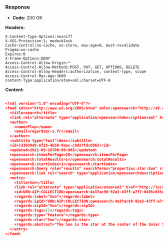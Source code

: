### Response

* **Code:** 200 OK

**Headers:**

`X-Content-Type-Options:nosniff`  
`X-XSS-Protection:1; mode=block`  
`Cache-Control:no-cache, no-store, max-age=0, must-revalidate`  
`Pragma:no-cache`  
`Expires:0`  
`X-Frame-Options:DENY`  
`Access-Control-Allow-Origin:*`  
`Access-Control-Allow-Methods:POST, PUT, GET, OPTIONS, DELETE`  
`Access-Control-Allow-Headers:authorization, content-type, scope`  
`Access-Control-Max-Age:3600`  
`Content-Type:application/atom+xml;charset=UTF-8`  

**Content:**

```json
    
<?xml version="1.0" encoding="UTF-8"?>
<feed xmlns="http://www.w3.org/2005/Atom" xmlns:opensearch="http://a9.com/-/spec/opensearch/1.1/" xmlns:regards="http://regards.com/-/spec/3.0/">
  <title>search</title>
  <link rel="alternate" type="application/opensearchdescription+xml" href="http://localhost:8080/engines/opensearch/collections/search/opensearchdescription.xml?q=properties.star:Sun"/>
  <author>
    <name>Plop</name>
    <email>regards@c-s.fr</email>
  </author>
  <subtitle type="text">desc</subtitle>
  <id>c33039d9-6f23-4b50-8aac-c9d27fdcd962</id>
  <updated>2021-09-16T00:00:00Z</updated>
  <opensearch:itemsPerPage>20</opensearch:itemsPerPage>
  <opensearch:totalResults>1</opensearch:totalResults>
  <opensearch:startIndex>1</opensearch:startIndex>
  <opensearch:Query role="results" searchTerms="properties.star:Sun" startPage="1"/>
  <opensearch:link rel="search" type="application/opensearchdescription+xml" href="http://localhost:8080/engines/opensearch/collections/search/opensearchdescription.xml?q=properties.star:Sun"/>
  <entry>
    <title>Sun</title>
    <link rel="alternate" type="application/atom+xml" href="http://localhost:8080/engines/opensearch/collections/URN:AIP:COLLECTION:opensearch:4e37ac98-92e2-43ff-a7f7-0405c035e997:V1?token=eyJhbGciOiJIUzUxMiJ9.eyJzdWIiOiJkZWZhdWx0X3VzZXJAcmVnYXJkcy5mciIsInJvbGUiOiJST0xFX0RFRkFVTFQiLCJ0ZW5hbnQiOiJvcGVuc2VhcmNoIiwiZW1haWwiOiJkZWZhdWx0X3VzZXJAcmVnYXJkcy5mciIsImV4cCI6MTYzMTgyNDkzMn0.qf8by7Em96t1jAtcxtkCFbNcvgMj9cy0POnJlgjo2rTqGZFSzRBo87QIghqSVINIhaOsRohNGUS-IPkj4Q59MQ" title="ATOM link for URN:AIP:COLLECTION:opensearch:4e37ac98-92e2-43ff-a7f7-0405c035e997:V1"/>
    <id>URN:AIP:COLLECTION:opensearch:4e37ac98-92e2-43ff-a7f7-0405c035e997:V1</id>
    <regards:label>"Sun"</regards:label>
    <regards:ipId>"URN:AIP:COLLECTION:opensearch:4e37ac98-92e2-43ff-a7f7-0405c035e997:V1"</regards:ipId>
    <regards:sipId>"Sun"</regards:sipId>
    <regards:tags>[]</regards:tags>
    <regards:type>"Feature"</regards:type>
    <regards:star>"Sun"</regards:star>
    <regards:abstract>"The Sun is the star at the center of the Solar System."</regards:abstract>
  </entry>
</feed>

```
